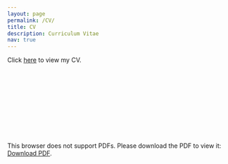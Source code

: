 ```yaml
---
layout: page
permalink: /CV/
title: CV
description: Curriculum Vitae
nav: true
---
```


Click <a href="https://paulbonczek.github.io/assets/pdf/Bonczek_CV.pdf" target="_blank" rel="noopener noreferrer">here</a> to view my CV.

<object data="https://paulbonczek.github.io/assets/pdf/Bonczek_CV.pdf" type="application/pdf" width="700px" height="900px">
    <embed src="https://paulbonczek.github.io/assets/pdf/Bonczek_CV.pdf">
        <p>This browser does not support PDFs. Please download the PDF to view it: <a href="http://yoursite.com/the.pdf">Download PDF</a>.</p>
    </embed>
</object>
